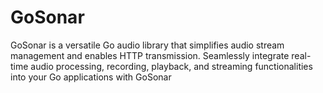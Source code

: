 # GoSonar
GoSonar is a versatile Go audio library that simplifies audio stream management and enables HTTP transmission. Seamlessly integrate real-time audio processing, recording, playback, and streaming functionalities into your Go applications with GoSonar
